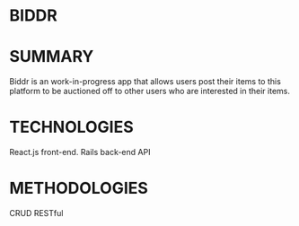 # BIDDR

# SUMMARY

Biddr is an work-in-progress app that allows users post their items to this platform to be auctioned off to other users who are interested in their items.  

# TECHNOLOGIES 

React.js front-end.
Rails back-end
API

# METHODOLOGIES

CRUD
RESTful
